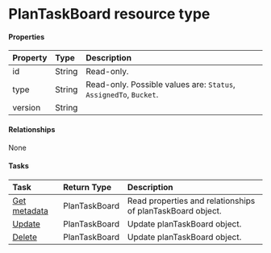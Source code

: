 # PlanTaskBoard resource type



#### Properties
| Property	   | Type	|Description|
|:---------------|:--------|:----------|
|id|String| Read-only.|
|type|String| Read-only. Possible values are: `Status`, `AssignedTo`, `Bucket`.|
|version|String||

#### Relationships
None


#### Tasks

| Task		   | Return Type	|Description|
|:---------------|:--------|:----------|
|[Get metadata](../api/plantaskboard_get.md) | PlanTaskBoard |Read properties and relationships of planTaskBoard object.|
|[Update](../api/plantaskboard_update.md) | PlanTaskBoard	|Update planTaskBoard object. |
|[Delete](../api/plantaskboard_delete.md) | PlanTaskBoard	|Update planTaskBoard object. |
